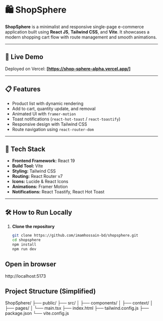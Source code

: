 
# 🛍️ ShopSphere

**ShopSphere** is a minimalist and responsive single-page e-commerce application built using 
**React JS**,
**Tailwind CSS**, 
and **Vite**. 
It showcases a modern shopping cart flow with route management and smooth animations.

---

## 🔗 Live Demo

Deployed on Vercel: **[https://shop-sphere-alpha.vercel.app/]**  

---

## 📋 Features

- Product list with dynamic rendering
- Add to cart, quantity update, and removal
- Animated UI with `framer-motion`
- Toast notifications (`react-hot-toast` / `react-toastify`)
- Responsive design with Tailwind CSS
- Route navigation using `react-router-dom`

---

## 🚀 Tech Stack

- **Frontend Framework:** React 19
- **Build Tool:** Vite
- **Styling:** Tailwind CSS
- **Routing:** React Router v7
- **Icons:** Lucide & React Icons
- **Animations:** Framer Motion
- **Notifications:** React Toastify, React Hot Toast

---

## 🛠 How to Run Locally

1. **Clone the repository**
   ```bash
   git clone https://github.com/imamhossain-bd/shopsphere.git
   cd shopsphere
   npm install
   npm run dev

## Open in browser
   http://localhost:5173

## Project Structure (Simplified)
   ShopSphere/
├── public/
├── src/
│   ├── components/
│   ├── context/
│   ├── pages/
│   └── main.tsx
├── index.html
├── tailwind.config.js
├── package.json
└── vite.config.js
